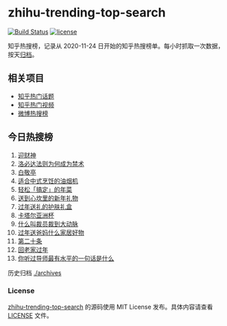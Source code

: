 # zhihu-trending-top-search

[![Build Status](https://github.com/justjavac/zhihu-trending-top-search/workflows/ci/badge.svg?branch=main)](https://github.com/justjavac/zhihu-trending-top-search/actions)
[![license](https://img.shields.io/github/license/justjavac/zhihu-trending-top-search)](https://github.com/justjavac/zhihu-trending-top-search/blob/main/LICENSE)

知乎热搜榜，记录从 2020-11-24
日开始的知乎热搜榜单。每小时抓取一次数据，按天[归档](./archives)。

## 相关项目

- [知乎热门话题](https://github.com/justjavac/zhihu-trending-hot-questions)
- [知乎热门视频](https://github.com/justjavac/zhihu-trending-hot-video)
- [微博热搜榜](https://github.com/justjavac/weibo-trending-hot-search)

## 今日热搜榜

<!-- BEGIN -->
<!-- 最后更新时间 Wed Feb 14 2024 11:05:16 GMT+0800 (China Standard Time) -->

1. [迎财神](https://www.zhihu.com/search?q=迎财神)
1. [洛必达法则为何成为禁术](https://www.zhihu.com/search?q=洛必达法则为何成为禁术)
1. [白敬亭](https://www.zhihu.com/search?q=白敬亭)
1. [适合中式烹饪的油烟机](https://www.zhihu.com/search?q=适合中式烹饪的油烟机)
1. [轻松「搞定」的年菜](https://www.zhihu.com/search?q=轻松「搞定」的年菜)
1. [送到心坎里的新年礼物](https://www.zhihu.com/search?q=送到心坎里的新年礼物)
1. [过年送礼的护肤礼盒](https://www.zhihu.com/search?q=过年送礼的护肤礼盒)
1. [卡塔尔亚洲杯](https://www.zhihu.com/search?q=卡塔尔亚洲杯)
1. [什么叫裁员裁到大动脉](https://www.zhihu.com/search?q=什么叫裁员裁到大动脉)
1. [过年送爸妈什么家居好物](https://www.zhihu.com/search?q=过年送爸妈什么家居好物)
1. [第二十条](https://www.zhihu.com/search?q=第二十条)
1. [回老家过年](https://www.zhihu.com/search?q=回老家过年)
1. [你听过导师最有水平的一句话是什么](https://www.zhihu.com/search?q=你听过导师最有水平的一句话是什么)

<!-- END -->

历史归档 [./archives](./archives)

### License

[zhihu-trending-top-search](https://github.com/justjavac/zhihu-trending-top-search)
的源码使用 MIT License 发布。具体内容请查看 [LICENSE](./LICENSE) 文件。
